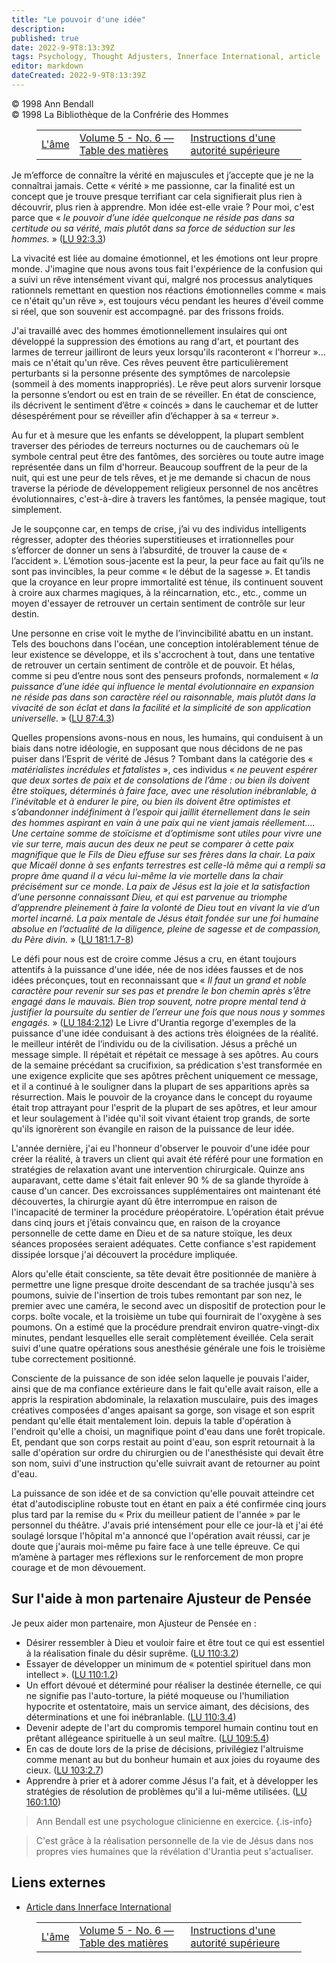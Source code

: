```yaml
---
title: "Le pouvoir d'une idée"
description: 
published: true
date: 2022-9-9T8:13:39Z
tags: Psychology, Thought Adjusters, Innerface International, article
editor: markdown
dateCreated: 2022-9-9T8:13:39Z
---
```


<p class="v-card v-sheet theme--light grey lighten-3 px-2">© 1998 Ann Bendall<br>© 1998 La Bibliothèque de la Confrérie des Hommes</p>
<figure class="table chapter-navigator">
  <table>
    <tbody>
      <tr>
        <td>
        <a href="/fr/article/Ken_Glasziou/The_Soul">
          <span class="mdi mdi-arrow-left-drop-circle"></span><span class="pl-2">L'âme</span>
        </a>
        </td>
        <td>
        <a href="/fr/index/articles_innerface#volume-5-no-6">
          <span class="mdi mdi-book-open-variant"></span><span class="pl-2">Volume 5 - No. 6 — Table des matières</span>
        </a>
        </td>
        <td>
        <a href="/fr/article/Ken_Glasziou/Instructions_from_a_Higher_Authority">
          <span class="pr-2">Instructions d'une autorité supérieure</span><span class="mdi mdi-arrow-right-drop-circle"></span>
        </a>
        </td>
      </tr>
    </tbody>
  </table>
</figure>



Je m’efforce de connaître la vérité en majuscules et j’accepte que je ne la connaîtrai jamais. Cette « vérité » me passionne, car la finalité est un concept que je trouve presque terrifiant car cela signifierait plus rien à découvrir, plus rien à apprendre. Mon idée est-elle vraie ? Pour moi, c'est parce que « _le pouvoir d’une idée quelconque ne réside pas dans sa certitude ou sa vérité, mais plutôt dans sa force de séduction sur les hommes._ » (<a id="a37_451"></a>[LU 92:3.3](/fr/The_Urantia_Book/92#p3_3))

La vivacité est liée au domaine émotionnel, et les émotions ont leur propre monde. J'imagine que nous avons tous fait l'expérience de la confusion qui a suivi un rêve intensément vivant qui, malgré nos processus analytiques rationnels remettant en question nos réactions émotionnelles comme « mais ce n'était qu'un rêve », est toujours vécu pendant les heures d'éveil comme si réel, que son souvenir est accompagné. par des frissons froids.

J'ai travaillé avec des hommes émotionnellement insulaires qui ont développé la suppression des émotions au rang d'art, et pourtant des larmes de terreur jailliront de leurs yeux lorsqu'ils raconteront « l'horreur »... mais ce n'était qu'un rêve. Ces rêves peuvent être particulièrement perturbants si la personne présente des symptômes de narcolepsie (sommeil à des moments inappropriés). Le rêve peut alors survenir lorsque la personne s’endort ou est en train de se réveiller. En état de conscience, ils décrivent le sentiment d’être « coincés » dans le cauchemar et de lutter désespérément pour se réveiller afin d’échapper à sa « terreur ».

Au fur et à mesure que les enfants se développent, la plupart semblent traverser des périodes de terreurs nocturnes ou de cauchemars où le symbole central peut être des fantômes, des sorcières ou toute autre image représentée dans un film d'horreur. Beaucoup souffrent de la peur de la nuit, qui est une peur de tels rêves, et je me demande si chacun de nous traverse la période de développement religieux personnel de nos ancêtres évolutionnaires, c'est-à-dire à travers les fantômes, la pensée magique, tout simplement.

Je le soupçonne car, en temps de crise, j’ai vu des individus intelligents régresser, adopter des théories superstitieuses et irrationnelles pour s’efforcer de donner un sens à l’absurdité, de trouver la cause de « l’accident ». L’émotion sous-jacente est la peur, la peur face au fait qu’ils ne sont pas invincibles, la peur comme « le début de la sagesse ». Et tandis que la croyance en leur propre immortalité est ténue, ils continuent souvent à croire aux charmes magiques, à la réincarnation, etc., etc., comme un moyen d'essayer de retrouver un certain sentiment de contrôle sur leur destin.

Une personne en crise voit le mythe de l’invincibilité abattu en un instant. Tels des bouchons dans l'océan, une conception intolérablement ténue de leur existence se développe, et ils s'accrochent à tout, dans une tentative de retrouver un certain sentiment de contrôle et de pouvoir. Et hélas, comme si peu d’entre nous sont des penseurs profonds, normalement « _la puissance d’une idée qui influence le mental évolutionnaire en expansion ne réside pas dans son caractère réel ou raisonnable, mais plutôt dans la *vivacité* de son éclat et dans la facilité et la simplicité de son application universelle._ » (<a id="a47_612"></a>[LU 87:4.3](/fr/The_Urantia_Book/87#p4_3))

Quelles propensions avons-nous en nous, les humains, qui conduisent à un biais dans notre idéologie, en supposant que nous décidons de ne pas puiser dans l’Esprit de vérité de Jésus ? Tombant dans la catégorie des « _matérialistes incrédules et fatalistes_ », ces individus « _ne peuvent espérer que deux sortes de paix et de consolations de l’âme : ou bien ils doivent être stoïques, déterminés à faire face, avec une résolution inébranlable, à l’inévitable et à endurer le pire, ou bien ils doivent être optimistes et s’abandonner indéfiniment à l’espoir qui jaillit éternellement dans le sein des hommes aspirant en vain à une paix qui ne vient jamais réellement.... Une certaine somme de stoïcisme et d’optimisme sont utiles pour vivre une vie sur terre, mais aucun des deux ne peut se comparer à cette paix magnifique que le Fils de Dieu effuse sur ses frères dans la chair. La paix que Micaël donne à ses enfants terrestres est celle-là même qui a rempli sa propre âme quand il a vécu lui-même la vie mortelle dans la chair précisément sur ce monde. La paix de Jésus est la joie et la satisfaction d’une personne connaissant Dieu, et qui est parvenue au triomphe d’apprendre pleinement à faire la volonté de Dieu tout en vivant la vie d’un mortel incarné. La paix mentale de Jésus était fondée sur une foi humaine absolue en l’actualité de la diligence, pleine de sagesse et de compassion, du Père divin._ » (<a id="a49_1415"></a>[LU 181:1.7-8](/fr/The_Urantia_Book/181#p1_7))

Le défi pour nous est de croire comme Jésus a cru, en étant toujours attentifs à la puissance d'une idée, née de nos idées fausses et de nos idées préconçues, tout en reconnaissant que « _Il faut un grand et noble caractère pour revenir sur ses pas et prendre le bon chemin après s’être engagé dans le mauvais. Bien trop souvent, notre propre mental tend à justifier la poursuite du sentier de l’erreur une fois que nous nous y sommes engagés._ » (<a id="a51_448"></a>[LU 184:2.12](/fr/The_Urantia_Book/184#p2_12)) Le Livre d'Urantia regorge d'exemples de la puissance d'une idée conduisant à des actions très éloignées de la réalité. le meilleur intérêt de l’individu ou de la civilisation. Jésus a prêché un message simple. Il répétait et répétait ce message à ses apôtres. Au cours de la semaine précédant sa crucifixion, sa prédication s'est transformée en une exigence explicite que ses apôtres prêchent uniquement ce message, et il a continué à le souligner dans la plupart de ses apparitions après sa résurrection. Mais le pouvoir de la croyance dans le concept du royaume était trop attrayant pour l'esprit de la plupart de ses apôtres, et leur amour et leur soulagement à l'idée qu'il soit vivant étaient trop grands, de sorte qu'ils ignorèrent son évangile en raison de la puissance de leur idée.

L'année dernière, j'ai eu l'honneur d'observer le pouvoir d'une idée pour créer la réalité, à travers un client qui avait été référé pour une formation en stratégies de relaxation avant une intervention chirurgicale. Quinze ans auparavant, cette dame s'était fait enlever 90 % de sa glande thyroïde à cause d'un cancer. Des excroissances supplémentaires ont maintenant été découvertes, la chirurgie ayant dû être interrompue en raison de l'incapacité de terminer la procédure préopératoire. L’opération était prévue dans cinq jours et j’étais convaincu que, en raison de la croyance personnelle de cette dame en Dieu et de sa nature stoïque, les deux séances proposées seraient adéquates. Cette confiance s'est rapidement dissipée lorsque j'ai découvert la procédure impliquée.

Alors qu'elle était consciente, sa tête devait être positionnée de manière à permettre une ligne presque droite descendant de sa trachée jusqu'à ses poumons, suivie de l'insertion de trois tubes remontant par son nez, le premier avec une caméra, le second avec un dispositif de protection pour le corps. boîte vocale, et la troisième un tube qui fournirait de l'oxygène à ses poumons. On a estimé que la procédure prendrait environ quatre-vingt-dix minutes, pendant lesquelles elle serait complètement éveillée. Cela serait suivi d'une quatre opérations sous anesthésie générale une fois le troisième tube correctement positionné.

Consciente de la puissance de son idée selon laquelle je pouvais l'aider, ainsi que de ma confiance extérieure dans le fait qu'elle avait raison, elle a appris la respiration abdominale, la relaxation musculaire, puis des images créatives composées d'anges apaisant sa gorge, son visage et son esprit pendant qu'elle était mentalement loin. depuis la table d'opération à l'endroit qu'elle a choisi, un magnifique point d'eau dans une forêt tropicale. Et, pendant que son corps restait au point d'eau, son esprit retournait à la salle d'opération sur ordre du chirurgien ou de l'anesthésiste qui devait être son nom, suivi d'une instruction qu'elle suivrait avant de retourner au point d'eau. 

La puissance de son idée et de sa conviction qu'elle pouvait atteindre cet état d'autodiscipline robuste tout en étant en paix a été confirmée cinq jours plus tard par la remise du « Prix du meilleur patient de l'année » par le personnel du théâtre. J'avais prié intensément pour elle ce jour-là et j'ai été soulagé lorsque l'hôpital m'a annoncé que l'opération avait réussi, car je doute que j'aurais moi-même pu faire face à une telle épreuve. Ce qui m’amène à partager mes réflexions sur le renforcement de mon propre courage et de mon dévouement.

## Sur l'aide à mon partenaire Ajusteur de Pensée

Je peux aider mon partenaire, mon Ajusteur de Pensée en :

- Désirer ressembler à Dieu et vouloir faire et être tout ce qui est essentiel à la réalisation finale du désir suprême. (<a id="a65_122"></a>[LU 110:3.2](/fr/The_Urantia_Book/110#p3_2))
- Essayer de développer un minimum de « potentiel spirituel dans mon intellect ». (<a id="a66_83"></a>[LU 110:1.2](/fr/The_Urantia_Book/110#p1_2))
- Un effort dévoué et déterminé pour réaliser la destinée éternelle, ce qui ne signifie pas l'auto-torture, la piété moqueuse ou l'humiliation hypocrite et ostentatoire, mais un service aimant, des décisions, des déterminations et une foi inébranlable. (<a id="a67_254"></a>[LU 110:3.4](/fr/The_Urantia_Book/110#p3_4))
- Devenir adepte de l'art du compromis temporel humain continu tout en prêtant allégeance spirituelle à un seul maître. (<a id="a68_121"></a>[LU 109:5.4](/fr/The_Urantia_Book/109#p5_4))
- En cas de doute lors de la prise de décisions, privilégiez l'altruisme comme menant au but du bonheur humain et aux joies du royaume des cieux. (<a id="a69_147"></a>[LU 103:2.7](/fr/The_Urantia_Book/103#p2_7))
- Apprendre à prier et à adorer comme Jésus l'a fait, et à développer les stratégies de résolution de problèmes qu'il a lui-même utilisées. (<a id="a70_141"></a>[LU 160:1.10](/fr/The_Urantia_Book/160#p1_10))

> Ann Bendall est une psychologue clinicienne en exercice.
{.is-info}

> C'est grâce à la réalisation personnelle de la vie de Jésus dans nos propres vies humaines que la révélation d'Urantia peut s'actualiser.

## Liens externes

- [Article dans Innerface International](https://urantia-book.org/archive/newsletters/innerface/vol5_6/page8.html)






<figure class="table chapter-navigator">
  <table>
    <tbody>
      <tr>
        <td>
        <a href="/fr/article/Ken_Glasziou/The_Soul">
          <span class="mdi mdi-arrow-left-drop-circle"></span><span class="pl-2">L'âme</span>
        </a>
        </td>
        <td>
        <a href="/fr/index/articles_innerface#volume-5-no-6">
          <span class="mdi mdi-book-open-variant"></span><span class="pl-2">Volume 5 - No. 6 — Table des matières</span>
        </a>
        </td>
        <td>
        <a href="/fr/article/Ken_Glasziou/Instructions_from_a_Higher_Authority">
          <span class="pr-2">Instructions d'une autorité supérieure</span><span class="mdi mdi-arrow-right-drop-circle"></span>
        </a>
        </td>
      </tr>
    </tbody>
  </table>
</figure>
